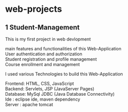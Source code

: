 # web-projects

   <h2> 1 Student-Management </h2>
   
   This is my first project  in web devlopment 

main features and functionalities of this Web-Application <br>
User authentication and authorization <br>
Student registration and profile management <br>
Course enrollment and management <br>

I used various Technologies to build this Web-Application

Frontend: HTML, CSS, JavaScript <br>
Backend: Servlets, JSP (JavaServer Pages) <br>
Database: MySql JDBC (Java Database Connectivity) <br>
Ide : eclipse ide, maven dependency <br>
Server : apache tomcat <br>
